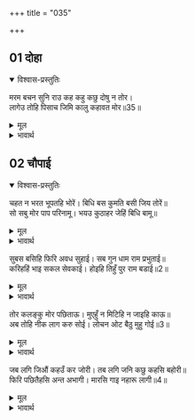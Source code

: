 +++
title = "035"

+++


## 01 दोहा
<details open><summary>विश्वास-प्रस्तुतिः</summary>

मरम बचन सुनि राउ कह कहु कछु दोषु न तोर।  
लागेउ तोहि पिसाच जिमि कालु कहावत मोर॥35॥  
</details>
<details><summary>मूल</summary>

मरम बचन सुनि राउ कह कहु कछु दोषु न तोर।  
लागेउ तोहि पिसाच जिमि कालु कहावत मोर॥35॥  
</details>

<details><summary>भावार्थ</summary>

कैकेयी के मर्मभेदी वचन सुनकर राजा ने कहा कि तू जो चाहे कह, तेरा कुछ भी दोष नहीं है। मेरा काल तुझे मानो पिशाच होकर लग गया है, वही तुझसे यह सब कहला रहा है॥35॥  
</details>





## 02 चौपाई
<details open><summary>विश्वास-प्रस्तुतिः</summary>

चहत न भरत भूपतहि भोरें। बिधि बस कुमति बसी जिय तोरें॥  
सो सबु मोर पाप परिनामू। भयउ कुठाहर जेहिं बिधि बामू॥  
</details>
<details><summary>मूल</summary>

चहत न भरत भूपतहि भोरें। बिधि बस कुमति बसी जिय तोरें॥  
सो सबु मोर पाप परिनामू। भयउ कुठाहर जेहिं बिधि बामू॥  
</details>

<details><summary>भावार्थ</summary>

भरत तो भूलकर भी राजपद नहीं चाहते। होनहारवश तेरे ही जी में कुमति आ बसी। यह सब मेरे पापों का परिणाम है, जिससे कुसमय (बेमौके) में विधाता विपरीत हो गया॥1॥  
</details>

सुबस बसिहि फिरि अवध सुहाई। सब गुन धाम राम प्रभुताई॥  
करिहहिं भाइ सकल सेवकाई। होइहि तिहुँ पुर राम बडाई॥2॥  

<details><summary>मूल</summary>

सुबस बसिहि फिरि अवध सुहाई। सब गुन धाम राम प्रभुताई॥  
करिहहिं भाइ सकल सेवकाई। होइहि तिहुँ पुर राम बडाई॥2॥  
</details>

<details><summary>भावार्थ</summary>

 (तेरी उजाडी हुई) यह सुन्दर अयोध्या फिर भलीभाँति बसेगी और समस्त गुणों के धाम श्री राम की प्रभुता भी होगी। सब भाई उनकी सेवा करेङ्गे और तीनों लोकों में श्री राम की बडाई होगी॥2॥  
</details>

तोर कलङ्कु मोर पछिताऊ। मुएहुँ न मिटिहि न जाइहि काऊ॥  
अब तोहि नीक लाग करु सोई। लोचन ओट बैठु मुहु गोई॥3॥  

<details><summary>मूल</summary>

तोर कलङ्कु मोर पछिताऊ। मुएहुँ न मिटिहि न जाइहि काऊ॥  
अब तोहि नीक लाग करु सोई। लोचन ओट बैठु मुहु गोई॥3॥  
</details>

<details><summary>भावार्थ</summary>

केवल तेरा कलङ्क और मेरा पछतावा मरने पर भी नहीं मिटेगा, यह किसी तरह नहीं जाएगा। अब तुझे जो अच्छा लगे वही कर। मुँह छिपाकर मेरी आँखों की ओट जा बैठ (अर्थात मेरे सामने से हट जा, मुझे मुँह न दिखा)॥3॥  
</details>

जब लगि जिऔं कहउँ कर जोरी। तब लगि जनि कछु कहसि बहोरी॥  
फिरि पछितैहसि अन्त अभागी। मारसि गाइ नहारू लागी॥4॥  

<details><summary>मूल</summary>

जब लगि जिऔं कहउँ कर जोरी। तब लगि जनि कछु कहसि बहोरी॥  
फिरि पछितैहसि अन्त अभागी। मारसि गाइ नहारू लागी॥4॥  
</details>

<details><summary>भावार्थ</summary>

मैं हाथ जोडकर कहता हूँ कि जब तक मैं जीता रहूँ, तब तक फिर कुछ न कहना (अर्थात मुझसे न बोलना)। अरी अभागिनी! फिर तू अन्त में पछताएगी जो तू नहारू (ताँत) के लिए गाय को मार रही है॥4॥  
</details>
